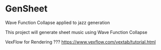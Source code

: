 # GenSheet
Wave Function Collapse applied to jazz generation

This project will generate sheet music using Wave Function Collapse

VexFlow for Rendering ???
https://www.vexflow.com/vextab/tutorial.html
